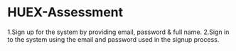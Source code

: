 # HUEX-Assessment
 1.Sign up for the system by providing email, password & full name.
 2.Sign in to the system using the email and password used in the signup process.
